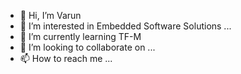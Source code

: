 - 👋 Hi, I’m Varun 
- 👀 I’m interested in Embedded Software Solutions ...
- 🌱 I’m currently learning TF-M
- 💞️ I’m looking to collaborate on ...
- 📫 How to reach me ...

<!---
varun-chammenchery/varun-chammenchery is a ✨ special ✨ repository because its `README.md` (this file) appears on your GitHub profile.
You can click the Preview link to take a look at your changes.
--->
